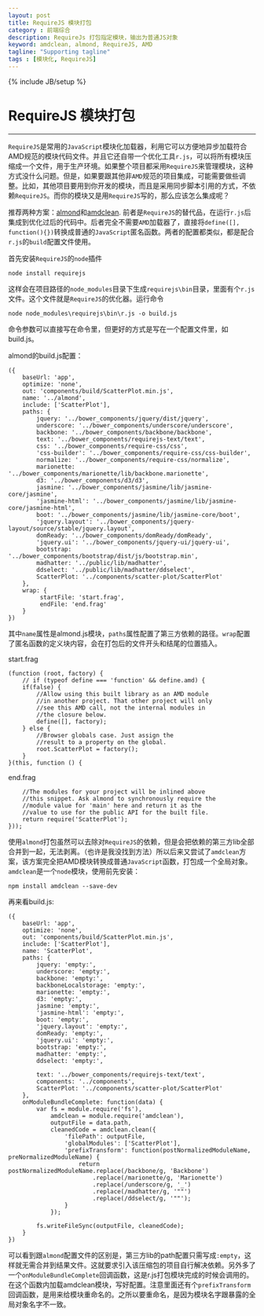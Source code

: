 ```yaml
---
layout: post
title: RequireJS 模块打包
category : 前端综合
description: RequireJs 打包指定模块，输出为普通JS对象
keyword: amdclean, almond, RequireJS, AMD
tagline: "Supporting tagline"
tags : [模块化, RequireJS]
---
```

{% include JB/setup %}
# RequireJS 模块打包
---

 
`RequireJS`是常用的`JavaScript`模块化加载器，利用它可以方便地异步加载符合AMD规范的模块代码文件。并且它还自带一个优化工具`r.js`，可以将所有模块压缩成一个文件，用于生产环境。如果整个项目都采用`RequireJS`来管理模块，这种方式没什么问题。但是，如果要跟其他非`AMD`规范的项目集成，可能需要做些调整。比如，其他项目要用到你开发的模块，而且是采用同步脚本引用的方式，不依赖`RequireJS`。而你的模块又是用`RequireJS`写的，那么应该怎么集成呢？

<!--break-->
 
推荐两种方案：[almond](https://github.com/jrburke/almond)和[amdclean](https://www.npmjs.com/package/amdclean). 前者是`RequireJS`的替代品，在运行`r.js`后集成到优化过后的代码中。后者完全不需要`AMD`加载器了，直接将`define([], function(){})`转换成普通的`JavaScript`匿名函数。两者的配置都类似，都是配合`r.js`的`build`配置文件使用。


首先安装`RequireJS`的`node`插件

    node install requirejs

这样会在项目路径的`node_modules`目录下生成`requirejs\bin`目录，里面有个`r.js`文件。这个文件就是`RequireJS`的优化器。运行命令

    node node_modules\requirejs\bin\r.js -o build.js

命令参数可以直接写在命令里，但更好的方式是写在一个配置文件里，如build.js。

almond的build.js配置：

    ({
        baseUrl: 'app',
        optimize: 'none',
        out: 'components/build/ScatterPlot.min.js',
        name: '../almond',
        include: ['ScatterPlot'],
        paths: {
            jquery: '../bower_components/jquery/dist/jquery',
            underscore: '../bower_components/underscore/underscore',
            backbone: '../bower_components/backbone/backbone',
            text: '../bower_components/requirejs-text/text',
            css: '../bower_components/require-css/css',
            'css-builder': '../bower_components/require-css/css-builder',
            normalize: '../bower_components/require-css/normalize',
            marionette: '../bower_components/marionette/lib/backbone.marionette',
            d3: '../bower_components/d3/d3',
            jasmine: '../bower_components/jasmine/lib/jasmine-core/jasmine',
            'jasmine-html': '../bower_components/jasmine/lib/jasmine-core/jasmine-html',
            boot: '../bower_components/jasmine/lib/jasmine-core/boot',
            'jquery.layout': '../bower_components/jquery-layout/source/stable/jquery.layout',
            domReady: '../bower_components/domReady/domReady',
            'jquery.ui': '../bower_components/jquery-ui/jquery-ui',
            bootstrap: '../bower_components/bootstrap/dist/js/bootstrap.min',
            madhatter: '../public/lib/madhatter',
            ddselect: '../public/lib/madhatter/ddselect',
            ScatterPlot: '../components/scatter-plot/ScatterPlot'
        },
        wrap: {
             startFile: 'start.frag',
             endFile: 'end.frag'
        }
    })

其中`name`属性是almond.js模块，`paths`属性配置了第三方依赖的路径。`wrap`配置了匿名函数的定义块内容，会在打包后的文件开头和结尾的位置插入。

start.frag

    (function (root, factory) {
        // if (typeof define === 'function' && define.amd) {
        if(false) {
            //Allow using this built library as an AMD module
            //in another project. That other project will only
            //see this AMD call, not the internal modules in
            //the closure below.
            define([], factory);
        } else {
            //Browser globals case. Just assign the
            //result to a property on the global.
            root.ScatterPlot = factory();
        }
    }(this, function () {

end.frag

        //The modules for your project will be inlined above
        //this snippet. Ask almond to synchronously require the
        //module value for 'main' here and return it as the
        //value to use for the public API for the built file.
        return require('ScatterPlot');
    }));

使用`almond`打包虽然可以去除对`RequireJS`的依赖，但是会把依赖的第三方lib全部合并到一起，无法剥离。（也许是我没找到方法）所以后来又尝试了`amdclean`方案，该方案完全把AMD模块转换成普通`JavaScript`函数，打包成一个全局对象。`amdclean`是一个`node`模块，使用前先安装：

    npm install amdclean --save-dev

再来看build.js:

    ({
        baseUrl: 'app',
        optimize: 'none',
        out: 'components/build/ScatterPlot.min.js',
        include: ['ScatterPlot'],
        name: 'ScatterPlot',
        paths: {
            jquery: 'empty:',
            underscore: 'empty:',
            backbone: 'empty:',
            backboneLocalstorage: 'empty:',
            marionette: 'empty:',
            d3: 'empty:',
            jasmine: 'empty:',
            'jasmine-html': 'empty:',
            boot: 'empty:',
            'jquery.layout': 'empty:',
            domReady: 'empty:',
            'jquery.ui': 'empty:',
            bootstrap: 'empty:',
            madhatter: 'empty:',
            ddselect: 'empty:',

            text: '../bower_components/requirejs-text/text',
            components: '../components',
            ScatterPlot: '../components/scatter-plot/ScatterPlot'
        },
        onModuleBundleComplete: function(data) {
            var fs = module.require('fs'),
                amdclean = module.require('amdclean'),
                outputFile = data.path,
                cleanedCode = amdclean.clean({
                    'filePath': outputFile,
                    'globalModules': ['ScatterPlot'],
                    'prefixTransform': function(postNormalizedModuleName, preNormalizedModuleName) {
                        return postNormalizedModuleName.replace(/backbone/g, 'Backbone')
                            .replace(/marionette/g, 'Marionette')
                            .replace(/underscore/g, '_')
                            .replace(/madhatter/g, '""')
                            .replace(/ddselect/g, '""');
                    }
                });

            fs.writeFileSync(outputFile, cleanedCode);
        }
    })

可以看到跟`almond`配置文件的区别是，第三方lib的path配置只需写成`:empty`，这样就无需合并到结果文件。这就要求引入该压缩包的项目自行解决依赖。另外多了一个`onModuleBundleComplete`回调函数，这是r.js打包模块完成的时候会调用的。在这个函数内加载amdclean模块，写好配置。注意里面还有个`prefixTransform`回调函数，是用来给模块重命名的。之所以要重命名，是因为模块名字跟暴露的全局对象名字不一致。

